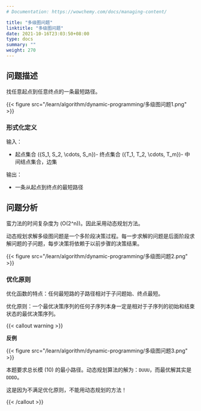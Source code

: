 ```yaml
---
# Documentation: https://wowchemy.com/docs/managing-content/

title: "多级图问题"
linktitle: "多级图问题"
date: 2021-10-16T23:03:50+08:00
type: docs
summary: ""
weight: 270
---
```


<!--more-->

## 问题描述

找任意起点到任意终点的一条最短路径。

{{< figure src="/learn/algorithm/dynamic-programming/多级图问题1.png" >}}

### 形式化定义

输入：

- 起点集合 \(\{S_1, S_2, \cdots, S_n\}\)- 终点集合 \(\{T_1, T_2, \cdots, T_m\}\)- 中间结点集合，边集

输出：

- 一条从起点到终点的最短路径

## 问题分析

蛮力法的时间复杂度为 \(O(2^n)\)。因此采用动态规划方法。

动态规划求解多级图问题是一个多阶段决策过程。每一步求解的问题是后面阶段求解问题的子问题，每步决策将依赖于以前步骤的决策结果。

{{< figure src="/learn/algorithm/dynamic-programming/多级图问题2.png" >}}

### 优化原则

优化函数的特点：任何最短路的子路径相对于子问题始、终点最短。

优化原则：一个最优决策序列的任何子序列本身一定是相对于子序列的初始和结束状态的最优决策序列。

{{< callout warning >}}

**反例**

{{< figure src="/learn/algorithm/dynamic-programming/多级图问题3.png" >}}

本题要求总长模 \(10\) 的最小路径。动态规划算法的解为：`DUUU`，而最优解其实是 `DDDD`。

这是因为不满足优化原则，不能用动态规划的方法！

{{< /callout >}}